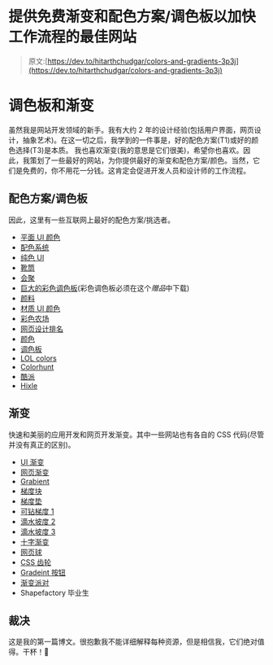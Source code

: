 # 提供免费渐变和配色方案/调色板以加快工作流程的最佳网站

> 原文:[https://dev.to/hitarthchudgar/colors-and-gradients-3p3j](https://dev.to/hitarthchudgar/colors-and-gradients-3p3j)

# 调色板和渐变

虽然我是网站开发领域的新手。我有大约 2 年的设计经验(包括用户界面，网页设计，抽象艺术)。在这一切之后，我学到的一件事是，好的配色方案(T1)或好的颜色选择(T3)是本质。
我也喜欢渐变(我的意思是它们很美)，希望你也喜欢。因此，我策划了一些最好的网站，为你提供最好的渐变和配色方案/颜色。当然，它们是免费的，你不用花一分钱。这肯定会促进开发人员和设计师的工作流程。

## 配色方案/调色板

因此，这里有一些互联网上最好的配色方案/挑选者。

*   [平面 UI 颜色](https://flatuicolors.com/)
*   [配色系统](https://colorbook.me/)
*   [纯色 UI](http://www.flatcolorsui.com/)
*   [靴筒](http://bootflat.github.io/color-picker.html)
*   [会聚](https://www.huesnap.com/)
*   [巨大的彩色调色板](https://gigantic.store/gigantic-color-pallet/)(彩色调色板必须在这个*赠品*中下载)
*   [颜料](https://pigment.shapefactory.co/)
*   [材质 UI 颜色](http://materialuicolors.co/)
*   [彩色农场](http://color.farm/)
*   [网页设计排名](https://www.webdesignrankings.com/)
*   [颜色](https://material.colorion.co/)
*   [调色板](http://palette.site/)
*   [LOL colors](https://www.webdesignrankings.com/resources/lolcolors/)
*   [Colorhunt](http://colorhunt.co/)
*   [酷派](https://coolors.co/)
*   [Hixle](http://www.hixle.co/palettes/)

## 渐变

快速和美丽的应用开发和网页开发渐变。其中一些网站也有各自的 CSS 代码(尽管并没有真正的区别)。

*   [UI 渐变](https://uigradients.com/)
*   [网页渐变](https://webgradients.com/)
*   [Grabient](https://www.grabient.com/)
*   [梯度块](https://gradiblock.com/)
*   [梯度垫](http://ourownthing.co.uk/gradpad.html)
*   [可钻梯度 1](https://dribbble.com/shots/3695594-Gradients)
*   [滴水坡度 2](https://dribbble.com/shots/3380672-Sketch-Gradients-Freebie)
*   [滴水坡度 3](https://dribbble.com/shots/3399247-Gradients-pack-Freebie-sketch)
*   [十字渐变](http://www.hixle.co/gradients/)
*   [网页球](https://webkul.github.io/)
*   [CSS 齿轮](https://gradients.cssgears.com/)
*   [Gradeint 按钮](https://gradientbuttons.colorion.co/)
*   [渐变派对](https://gradients.party/)
*   Shapefactory 毕业生

## 裁决

这是我的第一篇博文。很抱歉我不能详细解释每种资源，但是相信我，它们绝对值得。干杯！🥂